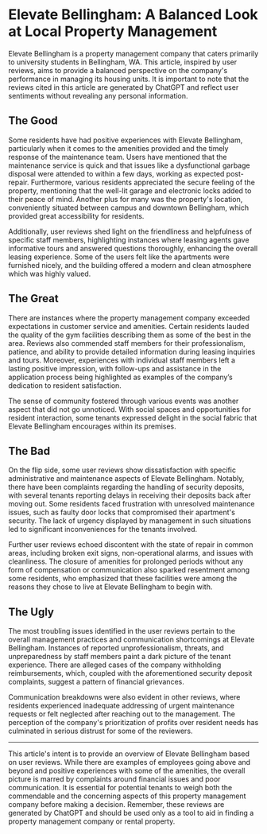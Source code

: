 # Elevate Bellingham: A Balanced Look at Local Property Management

Elevate Bellingham is a property management company that caters primarily to university students in Bellingham, WA. This article, inspired by user reviews, aims to provide a balanced perspective on the company's performance in managing its housing units. It is important to note that the reviews cited in this article are generated by ChatGPT and reflect user sentiments without revealing any personal information.

## The Good

Some residents have had positive experiences with Elevate Bellingham, particularly when it comes to the amenities provided and the timely response of the maintenance team. Users have mentioned that the maintenance service is quick and that issues like a dysfunctional garbage disposal were attended to within a few days, working as expected post-repair. Furthermore, various residents appreciated the secure feeling of the property, mentioning that the well-lit garage and electronic locks added to their peace of mind. Another plus for many was the property's location, conveniently situated between campus and downtown Bellingham, which provided great accessibility for residents.

Additionally, user reviews shed light on the friendliness and helpfulness of specific staff members, highlighting instances where leasing agents gave informative tours and answered questions thoroughly, enhancing the overall leasing experience. Some of the users felt like the apartments were furnished nicely, and the building offered a modern and clean atmosphere which was highly valued.

## The Great

There are instances where the property management company exceeded expectations in customer service and amenities. Certain residents lauded the quality of the gym facilities describing them as some of the best in the area. Reviews also commended staff members for their professionalism, patience, and ability to provide detailed information during leasing inquiries and tours. Moreover, experiences with individual staff members left a lasting positive impression, with follow-ups and assistance in the application process being highlighted as examples of the company’s dedication to resident satisfaction.

The sense of community fostered through various events was another aspect that did not go unnoticed. With social spaces and opportunities for resident interaction, some tenants expressed delight in the social fabric that Elevate Bellingham encourages within its premises.

## The Bad

On the flip side, some user reviews show dissatisfaction with specific administrative and maintenance aspects of Elevate Bellingham. Notably, there have been complaints regarding the handling of security deposits, with several tenants reporting delays in receiving their deposits back after moving out. Some residents faced frustration with unresolved maintenance issues, such as faulty door locks that compromised their apartment's security. The lack of urgency displayed by management in such situations led to significant inconveniences for the tenants involved.

Further user reviews echoed discontent with the state of repair in common areas, including broken exit signs, non-operational alarms, and issues with cleanliness. The closure of amenities for prolonged periods without any form of compensation or communication also sparked resentment among some residents, who emphasized that these facilities were among the reasons they chose to live at Elevate Bellingham to begin with.

## The Ugly

The most troubling issues identified in the user reviews pertain to the overall management practices and communication shortcomings at Elevate Bellingham. Instances of reported unprofessionalism, threats, and unpreparedness by staff members paint a dark picture of the tenant experience. There are alleged cases of the company withholding reimbursements, which, coupled with the aforementioned security deposit complaints, suggest a pattern of financial grievances.

Communication breakdowns were also evident in other reviews, where residents experienced inadequate addressing of urgent maintenance requests or felt neglected after reaching out to the management. The perception of the company's prioritization of profits over resident needs has culminated in serious distrust for some of the reviewers.

---

This article's intent is to provide an overview of Elevate Bellingham based on user reviews. While there are examples of employees going above and beyond and positive experiences with some of the amenities, the overall picture is marred by complaints around financial issues and poor communication. It is essential for potential tenants to weigh both the commendable and the concerning aspects of this property management company before making a decision. Remember, these reviews are generated by ChatGPT and should be used only as a tool to aid in finding a property management company or rental property.